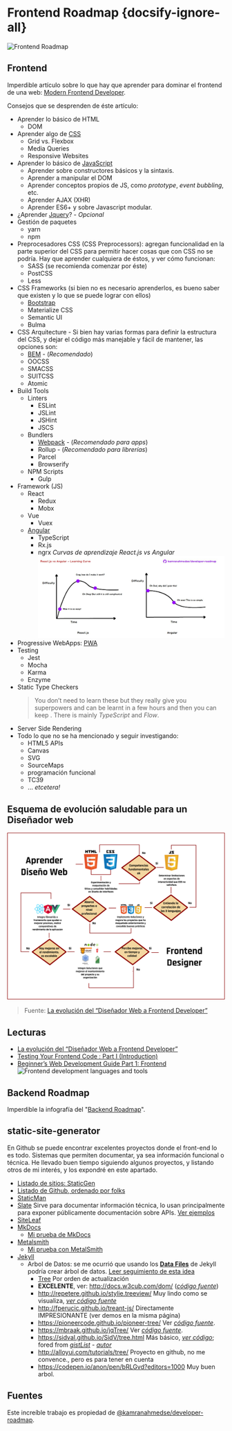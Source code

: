 # Frontend Roadmap {docsify-ignore-all}

![Frontend Roadmap](https://roadmap.sh/assets/img/roadmaps/frontend-transparent.png)

<!-- ![Frontend Roadmap 2018](https://cdn-images-1.medium.com/max/1000/1*_EfUP-q18EfebxPgZ6BCbA.png) -->

## Frontend

Imperdible artículo sobre lo que hay que aprender para dominar el frontend de una web: [Modern Frontend Developer](https://medium.com/tech-tajawal/modern-frontend-developer-in-2018-4c2072fa2b9c).

Consejos que se desprenden de éste artículo:

- Aprender lo básico de HTML
  - DOM
- Aprender algo de [CSS](/c/css/)
  - Grid vs. Flexbox
  - Media Queries
  - Responsive Websites
- Aprender lo básico de [JavaScript](/c/js/)
  - Aprender sobre constructores básicos y la sintaxis.
  - Aprender a manipular el DOM
  - Aprender conceptos propios de JS, como _prototype_, _event bubbling_, etc.
  - Aprender AJAX (XHR)
  - Aprender ES6+ y sobre Javascript modular.
- ¿Aprender [Jquery](/c/jquery/)? - _Opcional_
- Gestión de paquetes
  - yarn
  - npm
- Preprocesadores CSS (CSS Preprocessors): agregan funcionalidad en la parte superior del CSS para permitir hacer cosas que con CSS no se podría. Hay que aprender cualquiera de éstos, y ver cómo funcionan:
  - SASS (se recomienda comenzar por éste)
  - PostCSS
  - Less
- CSS Frameworks (si bien no es necesario aprenderlos, es bueno saber que existen y lo que se puede lograr con ellos)
  - [Bootstrap](/c/bootstrap/)
  - Materialize CSS
  - Semantic UI
  - Bulma
- CSS Arquitecture - Si bien hay varias formas para definir la estructura del CSS, y dejar el código más manejable y fácil de mantener, las opciones son:
  - [BEM](/c/css/webs.md#bem) - (_Recomendado_)
  - OOCSS
  - SMACSS
  - SUITCSS
  - Atomic
- Build Tools
  - Linters
    - ESLint
    - JSLint
    - JSHint
    - JSCS
  - Bundlers
    - [Webpack](/c/js/webpack.md) - (_Recomendado para apps_) 
    - Rollup - (_Recomendado para librerías_)
    - Parcel
    - Browserify
  - NPM Scripts
    - Gulp
- Framework (JS)
  - React
    - Redux
    - Mobx
  - Vue
    - Vuex
  - [Angular](/c/angularjs/)
    - TypeScript
    - Rx.js
    - ngrx
  _Curvas de aprendizaje React.js vs Angular_
  ![Curvas de aprendizaje React.js vs Angular](../assets/img/react-vs-angular-learning.jpg)
- Progressive WebApps: [PWA](/c/pwa.md)
- Testing
  - Jest
  - Mocha
  - Karma
  - Enzyme
- Static Type Checkers
  >You don’t need to learn these but they really give you superpowers and can be learnt in a few hours and then you can keep . There is mainly _TypeScript_ and _Flow_.
- Server Side Rendering
- Todo lo que no se ha mencionado y seguir investigando:
  - HTML5 APIs
  - Canvas
  - SVG
  - SourceMaps
  - programación funcional
  - TC39
  - ... _etcetera!_

## Esquema de evolución saludable para un Diseñador web

![Evolución diseñador web](../assets/img/evolucion-frontend.png)
>Fuente: [La evolución del “Diseñador Web a Frontend Developer”](https://es.quora.com/q/avxhpsoljiyyzebk/La-evoluci%C3%B3n-del-Dise%C3%B1ador-Web-a-Frontend-Developer)

## Lecturas

- [La evolución del “Diseñador Web a Frontend Developer”](https://es.quora.com/q/avxhpsoljiyyzebk/La-evoluci%C3%B3n-del-Dise%C3%B1ador-Web-a-Frontend-Developer)
- [Testing Your Frontend Code : Part I (Introduction)](https://hackernoon.com/testing-your-frontend-code-part-i-introduction-7e307eac4446)
- [Beginner’s Web Development Guide Part 1: Frontend](https://medium.com/devtrailsio/beginners-web-development-guide-part-1-frontend-ca59f1877ec5)
   ![Frontend development languages and tools](https://cdn-images-1.medium.com/max/800/1*dTugtD0bF1g4_eEWzYiaxg.png)

## Backend Roadmap

Imperdible la infografía del "[Backend Roadmap](/c/backend-roadmap.md)".

## static-site-generator

En Github se puede encontrar excelentes proyectos donde el front-end lo es todo. Sistemas que permiten documentar, ya sea información funcional o técnica. He llevado buen tiempo siguiendo algunos proyectos, y listando otros de mi interés, y los expondré en este apartado.

- [Listado de sitios: StaticGen](https://www.staticgen.com/)
- [Listado de Github, ordenado por folks](https://github.com/search?o=desc&q=topic%3Astatic-site-generator&s=forks&type=Repositories&utf8=%E2%9C%93)
- [StaticMan](https://staticman.net/)
- [Slate](https://github.com/slatedocs/slate)
Sirve para documentar información técnica, lo usan principalmente para exponer públicamente documentación sobre APIs. [Ver ejemplos](https://github.com/slatedocs/slate#companies-using-slate)
- [SiteLeaf](https://learn.siteleaf.com/content/)
- [MkDocs](https://github.com/mkdocs/mkdocs)
  - [Mi prueba de MkDocs](https://github.com/SidVal/mkdocs-site)
- [Metalsmith](https://github.com/segmentio/metalsmith)
  - [Mi prueba con MetalSmith](https://github.com/SidVal/metalsmith)
- [Jekyll](https://jekyllrb.com)
  - Arbol de Datos: se me ocurrió que usando los **[Data Files](https://jekyllrb.com/docs/datafiles/)** de Jekyll podría crear árbol de datos. [Leer seguimiento de esta idea](https://github.com/SidVal/SidV/issues/6)
    * [Tree](https://github.com/search?o=desc&q=topic%3Atree&s=updated&type=Repositories)
    Por orden de actualización
    * **EXCELENTE**, ver: http://docs.w3cub.com/dom/ (_[código fuente](https://github.com/icai/docshub)_)
    * http://repetere.github.io/stylie.treeview/
    Muy lindo como se visualiza, _[ver código fuente](https://github.com/typesettin/stylie.treeview)_
    * http://fperucic.github.io/treant-js/
    Directamente IMPRESIONANTE (ver demos en la misma página)
    * https://pioneercode.github.io/pioneer-tree/
    Ver _[código fuente](https://github.com/PioneerCode/pioneer-tree)_. 
    * https://mbraak.github.io/jqTree/
    Ver _[código fuente](https://github.com/mbraak/jqTree/)_. 
    * https://sidval.github.io/SidV/tree.html
    Más básico, _[ver código](https://github.com/SidVal/SidV/blob/master/tree.html)_; fored from _[gistList](https://gist.github.com/1321264) - [autor](https://gist.github.com/mitchellrj)_
    * http://alloyui.com/tutorials/tree/
    Proyecto en github, no me convence., pero es para tener en cuenta
    * https://codepen.io/anon/pen/bRLGvd?editors=1000 
    Muy buen arbol.

## Fuentes

Este increíble trabajo es propiedad de [@kamranahmedse/developer-roadmap](https://github.com/kamranahmedse/developer-roadmap).

